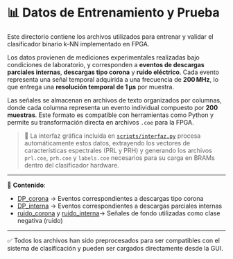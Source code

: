 
# 📊 Datos de Entrenamiento y Prueba

Este directorio contiene los archivos utilizados para entrenar y validar el clasificador binario k-NN implementado en FPGA.

Los datos provienen de mediciones experimentales realizadas bajo condiciones de laboratorio, y corresponden a **eventos de descargas parciales internas**, **descargas tipo corona** y **ruido eléctrico**. Cada evento representa una señal temporal adquirida a una frecuencia de **200 MHz**, lo que entrega una **resolución temporal de 1 μs** por muestra.

Las señales se almacenan en archivos de texto organizados por columnas, donde cada columna representa un evento individual compuesto por **200 muestras**. Este formato es compatible con herramientas como Python y permite su transformación directa en archivos `.coe` para la FPGA.

> 🧠 La interfaz gráfica incluida en [`scripts/interfaz.py`](../scripts/interfaz.py) procesa automáticamente estos datos, extrayendo los vectores de características espectrales (PRL y PRH) y generando los archivos `prl.coe`, `prh.coe` y `labels.coe` necesarios para su carga en BRAMs dentro del clasificador hardware.

---

📁 **Contenido**:

- [DP_corona](base_de_datos/ferrita_DP_corona) → Eventos correspondientes a descargas tipo corona  
- [DP_interna](base_de_datos/ferrita_DP_interna) → Eventos correspondientes a descargas parciales internas  
- [ruido_corona](base_de_datos/ferrita_ruido_corona) y [ruido_interna](base_de_datos/ferrita_ruido_interna)→ Señales de fondo utilizadas como clase negativa (ruido)

---

✅ Todos los archivos han sido preprocesados para ser compatibles con el sistema de clasificación y pueden ser cargados directamente desde la GUI.
